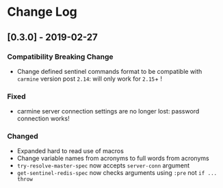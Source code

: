 # Change Log

## [0.3.0] - 2019-02-27
### Compatibility Breaking Change
- Change defined sentinel commands format to be compatible with `carmine` version post `2.14`: will only work for `2.15`+ !

### Fixed
- carmine server connection settings are no longer lost: password connection works!

### Changed
- Expanded hard to read use of macros
- Change variable names from acronyms to full words from acronyms
- `try-resolve-master-spec` now accepts `server-conn` argument
- `get-sentinel-redis-spec` now checks arguments using `:pre` not `if ... throw`
